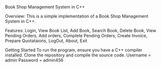 Book Shop Management System in C++

Overview:
This is a simple implementation of a Book Shop Management System in C++.

Features:
Login,
View Book List,
Add Book,
Search Book,
Delete Book,
View Pending Orders,
Add orders,
Complete Pending Orders,
Create Invoice,
Prepare Quotataions,
LogOut,
About,
Exit

Getting Started
To run the program, ensure you have a C++ compiler installed. Clone the repository and compile the source code.
Username = admin
Password = admin456
